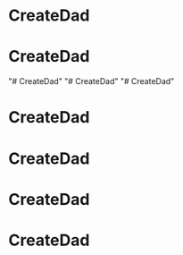 # CreateDad
# CreateDad
"# CreateDad" 
"# CreateDad" 
"# CreateDad" 
# CreateDad
# CreateDad
# CreateDad
# CreateDad
